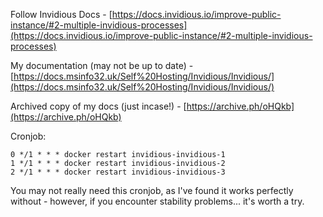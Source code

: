 Follow Invidious Docs - [https://docs.invidious.io/improve-public-instance/#2-multiple-invidious-processes](https://docs.invidious.io/improve-public-instance/#2-multiple-invidious-processes)

My documentation (may not be up to date) - [https://docs.msinfo32.uk/Self%20Hosting/Invidious/Invidious/](https://docs.msinfo32.uk/Self%20Hosting/Invidious/Invidious/)

Archived copy of my docs (just incase!) - [https://archive.ph/oHQkb](https://archive.ph/oHQkb)

Cronjob:

```cron
0 */1 * * * docker restart invidious-invidious-1
1 */1 * * * docker restart invidious-invidious-2
2 */1 * * * docker restart invidious-invidious-3
```

You may not really need this cronjob, as I've found it works perfectly without - however, if you encounter stability problems... it's worth a try.
